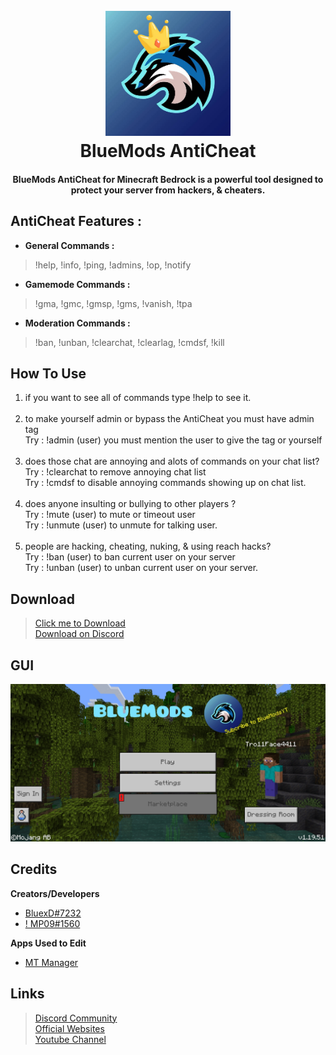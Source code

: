 
<h1 align="center">
  <br>
  <a href="https://www.youtube.com/c/BlueModsYT"><img src="blue.png" alt="BlueMods" width="200"></a>
  <br>
  BlueMods AntiCheat
  <br>
</h1>

<h4 align="center">BlueMods AntiCheat for Minecraft Bedrock is a powerful tool designed to protect your server from hackers, & cheaters</a>.</h4>

## AntiCheat Features :
* **General Commands :**
> !help, !info, !ping, !admins, !op, !notify</br>
* **Gamemode Commands :**
> !gma, !gmc, !gmsp, !gms, !vanish, !tpa</br>
* **Moderation Commands :**
> !ban, !unban, !clearchat, !clearlag, !cmdsf, !kill


## How To Use
1. if you want to see all of commands type !help to see it.</br></br>
2. to make yourself admin or bypass the AntiCheat you must have admin tag</br>
Try : !admin (user) you must mention the user to give the tag or yourself</br></br>
3. does those chat are annoying and alots of commands on your chat list?</br>
Try : !clearchat to remove annoying chat list</br>
Try : !cmdsf to disable annoying commands showing up on chat list.</br></br>
4. does anyone insulting or bullying to other players ?</br>
Try : !mute (user) to mute or timeout user</br>
Try : !unmute (user) to unmute for talking user.</br></br>
5. people are hacking, cheating, nuking, & using reach hacks?</br>
Try : !ban (user) to ban current user on your server</br>
Try : !unban (user) to unban current user on your server.


## Download
> [Click me to Download](https://bluemods.neocities.org)</br>
> [Download on Discord](https://dsc.gg/bluemods)


## GUI
![](minecraft.png)


## Credits
**Creators/Developers**
- [BluexD#7232](https://dsc.gg/bluemods)</br>
- [! MP09#1560](https://discord.gg/9J3Nhb7ggg)

**Apps Used to Edit**
- [MT Manager](https://mt2.cn)

## Links
> [Discord Community](https://dsc.gg/bluemods)</br>
> [Official Websites](https://bluemods.neocities.org)</br>
> [Youtube Channel](https://youtube.com/@BlueModsYT)</br>

